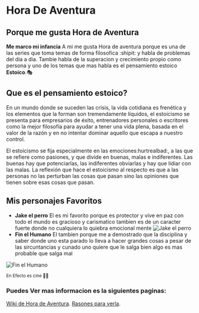 # Hora De Aventura
## Porque me gusta Hora de Aventura
**Me marco mi infancia**
A mi me gusta Hora de aventura porque es una de las series que toma temas de forma filosofica :shipit: y habla de problemas del dia a dia.
Tambie habla de la superacion y crecimiento propio como persona y uno de los temas que mas habla es el pensamiento estoico **Estoico**.:performing_arts:

## Que es el pensamiento estoico?
En un mundo donde se suceden las crisis, la vida cotidiana es frenética y los elementos que la forman son tremendamente líquidos, el estoicismo se presenta para empresarios de éxito, entrenadores personales o escritores como la mejor filosofía para ayudar a tener una vida plena, basada en el valor de la razón y en no intentar dominar aquello que escapa a nuestro control.

El estoicismo se fija especialmente en las emociones:hurtrealbad:, a las que se refiere como pasiones, y que divide en buenas, malas e indiferentes. Las buenas hay que potenciarlas, las indiferentes obviarlas y hay que lidiar con las malas. La reflexión que hace el estoicismo al respecto es que a las personas no las perturban las cosas que pasan sino las opiniones que tienen sobre esas cosas que pasan.
## Mis personajes Favoritos
- **Jake el perro**
El es mi favorito porque es protector y vive en paz con todo el mundo es gracioso y carismatico 
tambien es de un caracter fuerte donde no cualquiera lo quiebra emocional mente 
![Jake el perro](https://i.pinimg.com/564x/a2/51/c1/a251c17ebbc2956cb48246a6d6258f01.jpg)
- **Fin el Humano**
El tambien porque me a demostrado que la disciplina y saber donde uno esta parado lo lleva a hacer grandes cosas a pesar de las sircuntancias y cunado uno quiere que le salga bien algo es mas probable que salga mal 

![Fin el Humano](https://external-preview.redd.it/cmY9QZFhDKfoNrnlfvFz6g56kcSbvn4QeDTkqyk0Pyc.jpg?auto=webp&s=abc203acbbff160f0d649e4b99a4d45c15a752cb)

<sub>En Efecto es cine :monocle_face::wine_glass:</sub> 
### Puedes Ver mas informacion es la siguientes paginas:
[Wiki de Hora de Aventura](https://horadeaventura.fandom.com/es/wiki/Lista_de_Episodios_de_Hora_de_Aventura).
[Rasones para verla](https://hipertextual.com/2018/09/hora-aventura-importancia).


 
